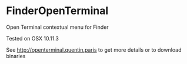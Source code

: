 # FinderOpenTerminal
Open Terminal contextual menu for Finder

Tested on OSX 10.11.3

See http://openterminal.quentin.paris to get more details or to download binaries 
